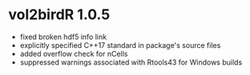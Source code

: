 # vol2birdR 1.0.5
* fixed broken hdf5 info link
* explicitly specified C++17 standard in package's source files
* added overflow check for nCells  
* suppressed warnings associated with Rtools43 for Windows builds
